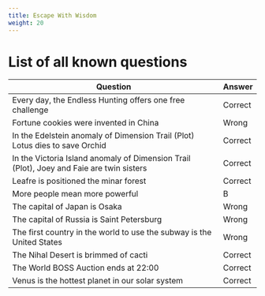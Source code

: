 ```yaml
---
title: Escape With Wisdom
weight: 20
---
```


# List of all known questions

| Question                                                                                 | Answer  |
| ---------------------------------------------------------------------------------------- | ------- |
| Every day, the Endless Hunting offers one free challenge                                 | Correct |
| Fortune cookies were invented in China                                                   | Wrong   |
| In the Edelstein anomaly of Dimension Trail (Plot) Lotus dies to save Orchid             | Correct |
| In the Victoria Island anomaly of Dimension Trail (Plot), Joey and Faie are twin sisters | Correct |
| Leafre is positioned the minar forest                                                    | Correct |
| More people mean more powerful                                                           | B       |
| The capital of Japan is Osaka                                                            | Wrong   |
| The capital of Russia is Saint Petersburg                                                | Wrong   |
| The first country in the world to use the subway is the United States                    | Wrong   |
| The Nihal Desert is brimmed of cacti                                                     | Correct |
| The World BOSS Auction ends at 22:00                                                     | Correct |
| Venus is the hottest planet in our solar system                                          | Correct |
